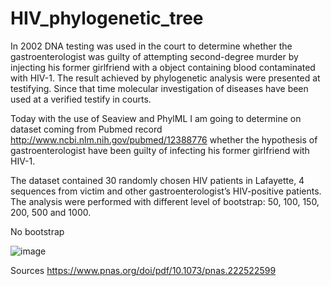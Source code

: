 # HIV_phylogenetic_tree

In 2002 DNA testing was used in the court to determine whether the gastroenterologist was guilty of attempting second-degree murder by injecting his former girlfriend with a object containing blood contaminated with HIV-1.  The result achieved by phylogenetic analysis were presented at testifying. Since that time molecular investigation of diseases have been used at a verified testify in courts. 

Today with the use of Seaview and PhylML I am going to determine on dataset coming from Pubmed record http://www.ncbi.nlm.nih.gov/pubmed/12388776 whether the hypothesis of gastroenterologist have been guilty of infecting his former girlfriend with HIV-1.

The dataset contained 30 randomly chosen HIV patients in Lafayette, 4 sequences from victim and other gastroenterologist’s HIV-positive patients.
The analysis were performed with different level of bootstrap: 50, 100, 150, 200, 500 and 1000.


No bootstrap


![image](https://github.com/OrangePomeranian/HIV_phylogenetic_tree/assets/67764136/1ea081b3-cd2f-4ccc-b93f-e7f9e4ba1c82)



Sources
https://www.pnas.org/doi/pdf/10.1073/pnas.222522599
